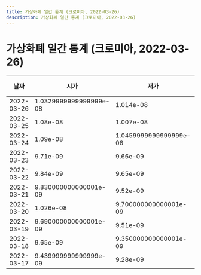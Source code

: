 ```yaml
---
title: 가상화폐 일간 통계 (크로미아, 2022-03-26)
description: 가상화폐 일간 통계 (크로미아, 2022-03-26)
---
```


가상화폐 일간 통계 (크로미아, 2022-03-26)
===

|날짜|시가|저가|고가|종가|비고|
|--|--|--|--|--|--|
|2022-03-26|1.0329999999999999e-08|1.014e-08|1.042e-08|1.022e-08|    |
|2022-03-25|1.08e-08|1.007e-08|1.149e-08|1.029e-08|    |
|2022-03-24|1.09e-08|1.0459999999999999e-08|1.147e-08|1.0679999999999999e-08|    |
|2022-03-23|9.71e-09|9.66e-09|1.15e-08|1.0920000000000001e-08|    |
|2022-03-22|9.84e-09|9.65e-09|1.02e-08|9.76e-09|    |
|2022-03-21|9.830000000000001e-09|9.52e-09|1.0030000000000001e-08|9.91e-09|    |
|2022-03-20|1.026e-08|9.700000000000001e-09|1.08e-08|9.700000000000001e-09|    |
|2022-03-19|9.690000000000001e-09|9.51e-09|1.0720000000000001e-08|1.026e-08|    |
|2022-03-18|9.65e-09|9.350000000000001e-09|9.72e-09|9.61e-09|    |
|2022-03-17|9.439999999999999e-09|9.28e-09|1.0720000000000001e-08|9.65e-09|    |
